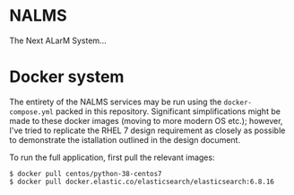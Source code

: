 # NALMS

The Next ALarM System...


# Docker system
The entirety of the NALMS services may be run using the `docker-compose.yml` packed in this repository. Significant simplifications might be made to these docker images (moving to more modern OS etc.); however, I've tried to replicate the RHEL 7 design requirement as closely as possible to demonstrate the istallation outlined in the design document. 

To run the full application, first pull the relevant images:

```
$ docker pull centos/python-38-centos7
$ docker pull docker.elastic.co/elasticsearch/elasticsearch:6.8.16

```

